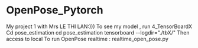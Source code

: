 # OpenPose_Pytorch

My project 1 with Mrs LE THI LAN:)))
To see my model , run 4_TensorBoardX
Cd pose_estimation
cd pose_estimation 
tensorboard --logdir="./tbX/"
Then access to local 
To run OpenPose realtime :
realtime_open_pose.py

